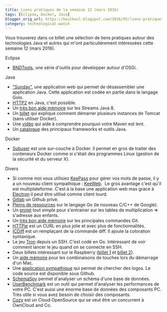 ```yaml
---
title: Liens pratiques de la semaine 12 (mars 2016)
tags: [Eclipse, Docker, Java]
blogger_orig_url: https://keulkeul.blogspot.com/2016/03/liens-pratiques-de-la-semaine.html
category: technological-watch
---
```


Vous trouverez dans ce billet une sélection de liens pratiques autour des technologies Java et autres qui m'ont particulièrement intéressées cette semaine 12 (mars 2016).

Eclipse

* [BNDTools](http://bndtools.org/index.html), une série d'outils pour développer autour d'OSGi.

Java

* ["Sunday"](https://github.com/danielpetisme/sunday), une application web qui permet de désassembler une application Java. Cette application est codée en partie dans le langage Golo. 
* [HTTP2](https://medium.com/@cyril_lakech/http-2-is-coming-to-java-ffb7009df24d#.jtbtr412c) en Java, c'est possible.
* Un [très bon aide mémoire](http://zeroturnaround.com/rebellabs/java-8-streams-cheat-sheet/) sur les Streams Java 8.
* Un [billet](https://www.voxxed.com/blog/2015/10/multiple-tomcat-instances/) qui explique comment démarrer plusieurs instances de Tomcat (sans utiliser Docker).
* Une [vidéo](http://www.radcortez.com/java-tip-of-the-week-7-maven-slow/) qui aide à comprendre pourquoi votre Maven est lent.
* Un [catalogue](https://github.com/akullpp/awesome-java) des principaux frameworks et outils Java.

Docker

* [Subuser](http://subuser.org/) est une sur-couche à Docker. Il permet en gros de traiter des conteneurs Docker comme si c'était des programmes Linux (gestion de la sécurité et du serveur X).

Divers

* Si comme moi vous utilisiez [KeePass](http://keepass.info/) pour gérer vos mots de passe, il y a un nouveau client sympathique : [KeeWeb](https://github.com/antelle/keeweb).  Le gros avantage c'est qu'il est multiplateforme. C'est à la base une application web mas grace à [Electron](http://electron.atom.io/) il peut être utilisé comme client lourd.
* [Gitlab](https://about.gitlab.com/) un Github privé.
* [Pleins de ressources](https://code.google.com/archive/p/golang-france/) sur le langage Go (le nouveau C/C++ de Google).
* Un [projet](https://github.com/dgageot/tables) tout simple pour s'entrainer sur les tables de multiplication => s'adresse aux enfants.
* Un [très bon aide mémoire](http://zeroturnaround.com/rebellabs/git-commands-and-best-practices-cheat-sheet/) sur les principales commandes Git.
* [HTTPie](https://github.com/jkbrzt/httpie) est un CURL en plus jolie et avec plus de fonctionnalités.
* [ICDiff](http://www.jefftk.com/icdiff) est un remplaçant de la commande diff. Il ajoute la coloration syntaxique.
* Le jeu [Tron](http://sshtron.zachlatta.com/) depuis un SSH. C'est codé en Go. Intéressant de voir comment lancer le jeu quand on se connecte en SSH.
* Deux billets intéressant sur le Raspberry ([billet 1](http://blog.xebia.fr/2016/02/24/atelier-outillage-1-acceder-a-son-raspberrypi-en-access-point/) et [billet 2](http://blog.xebia.fr/2016/03/07/atelier-outillage-2-ajouter-des-entrees-sorties-a-un-raspberry-pi/)).
* Un [aide mémoire](http://lifehacker.com/all-the-special-key-combinations-that-change-your-macs-1761327018) pour les combinaisons de touches lors du démarrage d'un Mac.
* Une [application sympathique](http://instantlogosearch.com/) qui permet de chercher des logos. Le code source est disponible sous Github.
* [SchemaSpy](http://schemaspy.sourceforge.net/) permet d'analyser un schéma d'une base de données.
* [UserBenchmark](http://www.userbenchmark.com/) est un outil qui permet d'analyser les performances de votre PC. C'est aussi une énorme base de données des composants PC. Très utile si vous avez besoin de choisir des composants.
* [Cozy](https://cozy.io/fr/) est un Cloud OpenSource qui se veut être un concurrent à OwnCloud and Co.